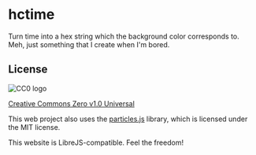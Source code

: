 hctime
======

Turn time into a hex string which the background color corresponds to.  
Meh, just something that I create when I'm bored.

License
-------

![CC0 logo](http://upload.wikimedia.org/wikipedia/commons/thumb/5/52/Cc-zero.svg/64px-Cc-zero.svg.png)

[Creative Commons Zero v1.0 Universal](LICENSE)

This web project also uses the [particles.js](http://github.com/VincentGarreau/particles.js)
library, which is licensed under the MIT license.

This website is LibreJS-compatible. Feel the freedom!
